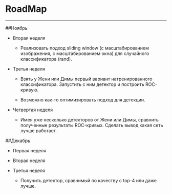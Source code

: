 # RoadMap

----------------

##Ноябрь
- Вторая неделя
   - Реализовать подход sliding window (с масштабированием изображения, с масштабированием окна) для случайного классификатора (rand).


- Третья неделя
   - Взять у Жени или Димы первый вариант натренированного классификатора. Запустить с ним детектор и построить ROC-кривую.

   - Возможно как-то оптимизировать подход для детекции.

- Четвертая неделя

   - Имея уже несколько детекторов от Жени или Димы, сравнить полученные результаты ROC-кривых. Сделать вывод какая сеть лучше работает. 


##Декабрь
- Первая неделя

- Вторая неделя

- Третья неделя
  - Получить детектор, сравнимый по качеству с top-4 или даже лучше.


